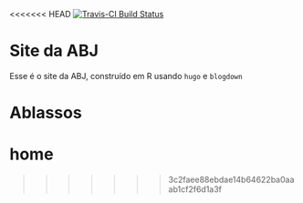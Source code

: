 <<<<<<< HEAD
[![Travis-CI Build Status](https://travis-ci.org/abjur/home.svg?branch=master)](https://travis-ci.org/abjur/home)

# Site da ABJ

Esse é o site da ABJ, construído em R usando `hugo` e `blogdown`

Ablassos
=======
# home
>>>>>>> 3c2faee88ebdae14b64622ba0aaab1cf2f6d1a3f
